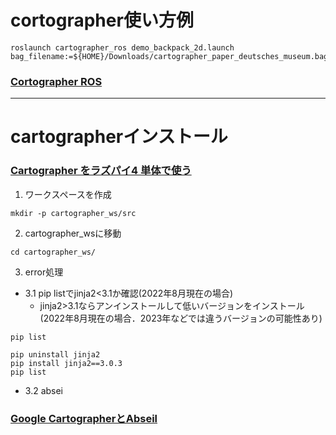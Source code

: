 # cortographer使い方例
```
roslaunch cartographer_ros demo_backpack_2d.launch bag_filename:=${HOME}/Downloads/cartographer_paper_deutsches_museum.bag
```
### [Cortographer ROS](https://google-cartographer-ros.readthedocs.io/en/latest/demos.html)
---
# cartographerインストール
### [Cartographer をラズパイ4 単体で使う](https://qiita.com/devemin/items/1723058cf3bac85aaa0b)
1. ワークスペースを作成
```
mkdir -p cartographer_ws/src
```
2. cartographer_wsに移動
```
cd cartographer_ws/
```

3. error処理

- 3.1 pip listでjinja2<3.1か確認(2022年8月現在の場合)   
  - jinja2>3.1ならアンインストールして低いバージョンをインストール   
  (2022年8月現在の場合．2023年などでは違うバージョンの可能性あり)
```
pip list
```
```
pip uninstall jinja2
pip install jinja2==3.0.3
pip list
```
- 3.2 absei

### [Google CartographerとAbseil](https://kim-xps12.github.io/b-sky-lab/technology/2020/11/28/cartographerAbseil.html)
